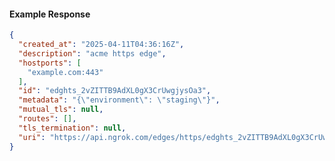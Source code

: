 <!-- Code generated for API Clients. DO NOT EDIT. -->
#### Example Response
```json
{
  "created_at": "2025-04-11T04:36:16Z",
  "description": "acme https edge",
  "hostports": [
    "example.com:443"
  ],
  "id": "edghts_2vZITTB9AdXL0gX3CrUwgjysOa3",
  "metadata": "{\"environment\": \"staging\"}",
  "mutual_tls": null,
  "routes": [],
  "tls_termination": null,
  "uri": "https://api.ngrok.com/edges/https/edghts_2vZITTB9AdXL0gX3CrUwgjysOa3"
}
